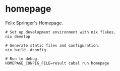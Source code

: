 # homepage

Felix Springer's Homepage.

```
# Set up development environment with nix flakes.
nix develop

# Generate static files and configuration.
nix build .#config

# Run to debug.
HOMEPAGE_CONFIG_FILE=result cabal run homepage
```
